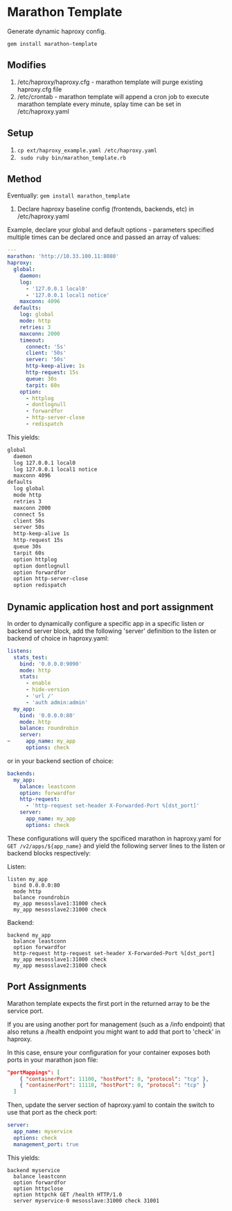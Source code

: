 # Marathon Template
Generate dynamic haproxy config. 

```
gem install marathon-template
```

## Modifies

1. /etc/haproxy/haproxy.cfg - marathon template will purge existing haproxy.cfg file
1. /etc/crontab - marathon template will append a cron job to execute marathon template every minute, splay time can be set in /etc/haproxy.yaml

## Setup

1. ```cp ext/haproxy_example.yaml /etc/haproxy.yaml```
1. ``` sudo ruby bin/marathon_template.rb```

## Method

Eventually: ```gem install marathon_template```

1. Declare haproxy baseline config (frontends, backends, etc) in /etc/haproxy.yaml

Example, declare your global and default options - parameters specified multiple times can be declared once and passed an array of values:

```yaml
---
marathon: 'http://10.33.100.11:8080'
haproxy:
  global:
    daemon:
    log:
      - '127.0.0.1 local0'
      - '127.0.0.1 local1 notice'
    maxconn: 4096
  defaults:
    log: global
    mode: http
    retries: 3
    maxconn: 2000
    timeout:
      connect: '5s'
      client: '50s'
      server: '50s'
      http-keep-alive: 1s
      http-request: 15s
      queue: 30s
      tarpit: 60s
    option:
      - httplog
      - dontlognull
      - forwardfor
      - http-server-close
      - redispatch
```

This yields:

```bash
global
  daemon
  log 127.0.0.1 local0
  log 127.0.0.1 local1 notice
  maxconn 4096
defaults
  log global
  mode http
  retries 3
  maxconn 2000
  connect 5s
  client 50s
  server 50s
  http-keep-alive 1s
  http-request 15s
  queue 30s
  tarpit 60s
  option httplog
  option dontlognull
  option forwardfor
  option http-server-close
  option redispatch
```

## Dynamic application host and port assignment
In order to dynamically configure a specific app in a specific listen or backend server block, add the following 'server' definition to the listen or backend of choice in haproxy.yaml:

```yaml
listens:
  stats_test:
    bind: '0.0.0.0:9090'
    mode: http
    stats:
      - enable
      - hide-version
      - 'url /'
      - 'auth admin:admin'
  my_app:
    bind: '0.0.0.0:80'
    mode: http
    balance: roundrobin
    server:
~     app_name: my_app
      options: check
```

or in your backend section of choice:

```yaml
backends:
  my_app:
    balance: leastconn
    option: forwardfor
    http-request:
      - 'http-request set-header X-Forwarded-Port %[dst_port]'
    server:
      app_name: my_app
      options: check
```

These configurations will query the spcificed marathon in haproxy.yaml for ```GET /v2/apps/${app_name}``` and yield the following server lines to the listen or backend blocks respectively:

Listen: 

```
listen my_app 
  bind 0.0.0.0:80
  mode http
  balance roundrobin
  my_app mesosslave1:31000 check
  my_app mesosslave2:31000 check
```

Backend:

```
backend my_app 
  balance leastconn
  option forwardfor
  http-request http-request set-header X-Forwarded-Port %[dst_port]
  my_app mesosslave1:31000 check
  my_app mesosslave2:31000 check
```

## Port Assignments
Marathon template expects the first port in the returned array to be the service port. 

If you are using another port for management (such as a /info endpoint) that also retuns a /health endpoint you might want to add that port to 'check' in haproxy.

In this case, ensure your configuration for your container exposes both ports in your marathon json file:

```json
"portMappings": [
    { "containerPort": 11100, "hostPort": 0, "protocol": "tcp" },
    { "containerPort": 11110, "hostPort": 0, "protocol": "tcp" }
  ]
```

Then, update the server section of haproxy.yaml to contain the switch to use that port as the check port:

```yaml
server:
  app_name: myservice
  options: check
  management_port: true
```

This yields:

```
backend myservice
  balance leastconn
  option forwardfor
  option httpclose
  option httpchk GET /health HTTP/1.0
  server myservice-0 mesosslave:31000 check 31001
```
